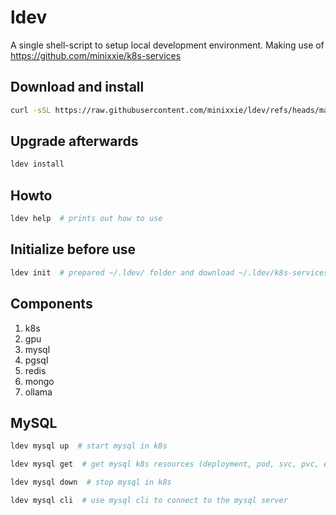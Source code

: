 # ldev
A single shell-script to setup local development environment. Making use of https://github.com/minixxie/k8s-services


## Download and install
```BASH
curl -sSL https://raw.githubusercontent.com/minixxie/ldev/refs/heads/main/ldev | bash -s -- install
```

## Upgrade afterwards
```BASH
ldev install
```

## Howto
```BASH
ldev help  # prints out how to use
```

## Initialize before use
```BASH
ldev init  # prepared ~/.ldev/ folder and download ~/.ldev/k8s-services repo
```

## Components
1. k8s
2. gpu
3. mysql
4. pgsql
5. redis
6. mongo
7. ollama

## MySQL
```BASH
ldev mysql up  # start mysql in k8s

ldev mysql get  # get mysql k8s resources (deployment, pod, svc, pvc, etc)

ldev mysql down  # stop mysql in k8s

ldev mysql cli  # use mysql cli to connect to the mysql server
```
